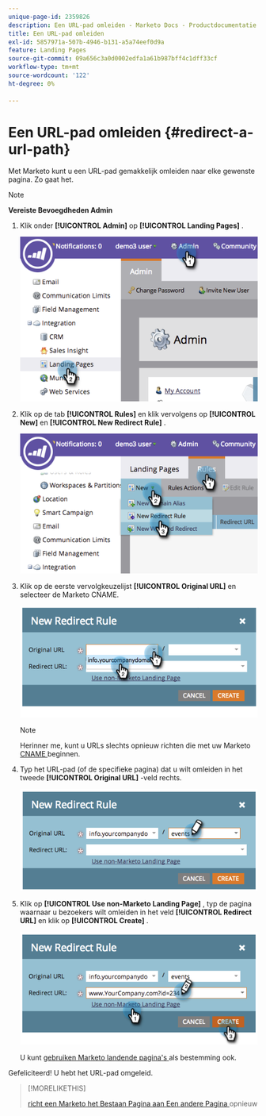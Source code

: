 ```yaml
---
unique-page-id: 2359826
description: Een URL-pad omleiden - Marketo Docs - Productdocumentatie
title: Een URL-pad omleiden
exl-id: 5857971a-507b-4946-b131-a5a74eef0d9a
feature: Landing Pages
source-git-commit: 09a656c3a0d0002edfa1a61b987bff4c1dff33cf
workflow-type: tm+mt
source-wordcount: '122'
ht-degree: 0%

---
```


# Een URL-pad omleiden {#redirect-a-url-path}

Met Marketo kunt u een URL-pad gemakkelijk omleiden naar elke gewenste pagina. Zo gaat het.

>[!NOTE]
>
>**Vereiste Bevoegdheden Admin**

1. Klik onder **[!UICONTROL Admin]** op **[!UICONTROL Landing Pages]** .

   ![](assets/image2014-9-18-13-3a43-3a29.png)

1. Klik op de tab **[!UICONTROL Rules]** en klik vervolgens op **[!UICONTROL New]** en **[!UICONTROL New Redirect Rule]** .

   ![](assets/image2014-9-18-13-3a43-3a40.png)

1. Klik op de eerste vervolgkeuzelijst **[!UICONTROL Original URL]** en selecteer de Marketo CNAME.

   ![](assets/image2014-9-18-13-3a43-3a49.png)

   >[!NOTE]
   >
   >Herinner me, kunt u URLs slechts opnieuw richten die met uw Marketo [ CNAME ](/help/marketo/product-docs/demand-generation/landing-pages/landing-page-actions/customize-your-landing-page-urls-with-a-cname.md) beginnen.

1. Typ het URL-pad (of de specifieke pagina) dat u wilt omleiden in het tweede **[!UICONTROL Original URL]** -veld rechts.

   ![](assets/image2014-9-18-13-3a43-3a59.png)

1. Klik op **[!UICONTROL Use non-Marketo Landing Page]** , typ de pagina waarnaar u bezoekers wilt omleiden in het veld **[!UICONTROL Redirect URL]** en klik op **[!UICONTROL Create]** .

   ![](assets/image2014-9-18-13-3a44-3a7.png)

   U kunt [ gebruiken Marketo landende pagina&#39;s ](/help/marketo/product-docs/demand-generation/landing-pages/landing-page-actions/redirect-a-marketo-landing-page-to-another-page.md) als bestemming ook.

Gefeliciteerd! U hebt het URL-pad omgeleid.

>[!MORELIKETHIS]
>
>[ richt een Marketo het Bestaan Pagina aan Een andere Pagina ](/help/marketo/product-docs/demand-generation/landing-pages/landing-page-actions/redirect-a-marketo-landing-page-to-another-page.md) opnieuw
